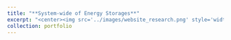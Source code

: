 ```yaml
---
title: "**System-wide of Energy Storages**"
excerpt: "<center><img src='../images/website_research.png' style='width:800px;'></center>"
collection: portfolio
---
```

